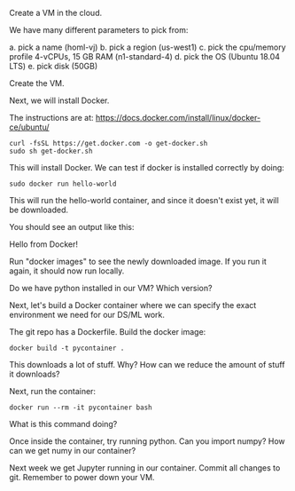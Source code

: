 Create a VM in the cloud.

We have many different parameters to pick from:

a. pick a name (homl-vj)
b. pick a region (us-west1)
c. pick the cpu/memory profile 4-vCPUs, 15 GB RAM (n1-standard-4)
d. pick the OS (Ubuntu 18.04 LTS)
e. pick disk (50GB)

Create the VM.

Next, we will install Docker.

The instructions are at: https://docs.docker.com/install/linux/docker-ce/ubuntu/
```
curl -fsSL https://get.docker.com -o get-docker.sh
sudo sh get-docker.sh
```
This will install Docker. We can test if docker is installed correctly by doing:
```
sudo docker run hello-world
```
This will run the hello-world container, and since it doesn't exist yet, it will be downloaded.

You should see an output like this:

Hello from Docker!

Run "docker images" to see the newly downloaded image. If you run it again, it should now run locally.

Do we have python installed in our VM?
Which version?

Next, let's build a Docker container where we can specify the exact environment we need for our DS/ML work.

The git repo has a Dockerfile. Build the docker image:
```
docker build -t pycontainer .
```
This downloads a lot of stuff. 
Why?
How can we reduce the amount of stuff it downloads?

Next, run the container:
```
docker run --rm -it pycontainer bash
```
What is this command doing?

Once inside the container, try running python.
Can you import numpy?
How can we get numy in our container?

Next week we get Jupyter running in our container.
Commit all changes to git.
Remember to power down your VM.

